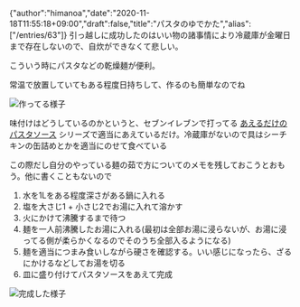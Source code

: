 {"author":"himanoa","date":"2020-11-18T11:55:18+09:00","draft":false,"title":"パスタのゆでかた","alias":["/entries/63"]}
引っ越しに成功したのはいい物の諸事情により冷蔵庫が金曜日まで存在しないので、自炊ができなくて悲しい。

こういう時にパスタなどの乾燥麺が便利。

常温で放置していてもある程度日持ちして、作るのも簡単なのでね

![作ってる様子](https://i.imgur.com/ss2mHEh.jpg)

味付けはどうしているのかというと、セブンイレブンで打ってる [あえるだけのパスタソース](https://7premium.jp/product/search/detail?id=141) シリーズで適当にあえているだけ。冷蔵庫がないので具はシーチキンの缶詰めとかを適当にのせて食べている

この際だし自分のやっている麺の茹で方についてのメモを残しておこうとおもう。他に書くこともないので

1. 水を1Lをある程度深さがある鍋に入れる
2. 塩を大さじ1 + 小さじ2でお湯に入れて溶かす
3. 火にかけて沸騰するまで待つ
4. 麺を一人前沸騰したお湯に入れる(最初は全部お湯に浸らないが、お湯に浸ってる側が柔らかくなるのでそのうち全部入るようになる)
5. 麺を適当につまみ食いしながら硬さを確認する。いい感じになったら、ざるにかけるなどしてお湯を切る
6. 皿に盛り付けてパスタソースをあえて完成

![完成した様子](https://i.imgur.com/mYz84WG.jpg)
